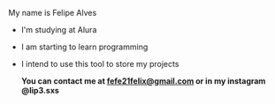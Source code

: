 My name is Felipe Alves

- I'm studying at Alura
- I am starting to learn programming
- I intend to use this tool to store my projects

   **You can contact me at fefe21felix@gmail.com or in my instagram @lip3.sxs**

